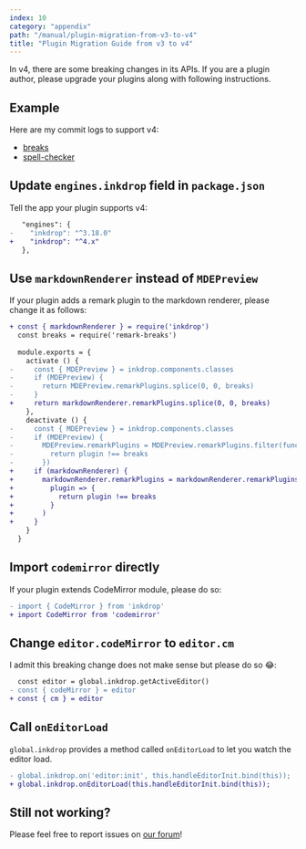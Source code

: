```yaml
---
index: 10
category: "appendix"
path: "/manual/plugin-migration-from-v3-to-v4"
title: "Plugin Migration Guide from v3 to v4"
---
```


In v4, there are some breaking changes in its APIs.
If you are a plugin author, please upgrade your plugins along with following instructions.

## Example

Here are my commit logs to support v4:

* [breaks](https://github.com/inkdropapp/inkdrop-breaks/commit/65d2e895485356f06b2e5e8f892ab0cd46496c5f)
* [spell-checker](https://github.com/inkdropapp/inkdrop-spell-checker/commit/60bba2e4958be4fdfdd5ea3881759d9c29b0b2e1)

## Update `engines.inkdrop` field in `package.json`

Tell the app your plugin supports v4:

```diff
   "engines": {
-    "inkdrop": "^3.18.0"
+    "inkdrop": "^4.x"
   },
```

## Use `markdownRenderer` instead of `MDEPreview`

If your plugin adds a remark plugin to the markdown renderer, please change it as follows:

```diff
+ const { markdownRenderer } = require('inkdrop')
  const breaks = require('remark-breaks')
  
  module.exports = {
    activate () {
-     const { MDEPreview } = inkdrop.components.classes
-     if (MDEPreview) {
-       return MDEPreview.remarkPlugins.splice(0, 0, breaks)
-     }
+     return markdownRenderer.remarkPlugins.splice(0, 0, breaks)
    },
    deactivate () {
-     const { MDEPreview } = inkdrop.components.classes
-     if (MDEPreview) {
-       MDEPreview.remarkPlugins = MDEPreview.remarkPlugins.filter(function (plugin) {
-         return plugin !== breaks
-       })
+     if (markdownRenderer) {
+       markdownRenderer.remarkPlugins = markdownRenderer.remarkPlugins.filter(
+         plugin => {
+           return plugin !== breaks
+         }
+       )
+     }
    }
  }
```

## Import `codemirror` directly

If your plugin extends CodeMirror module, please do so:

```diff
- import { CodeMirror } from 'inkdrop'
+ import CodeMirror from 'codemirror'
```

## Change `editor.codeMirror` to `editor.cm`

I admit this breaking change does not make sense but please do so 😂:

```diff
  const editor = global.inkdrop.getActiveEditor()
- const { codeMirror } = editor
+ const { cm } = editor
```

## Call `onEditorLoad`

`global.inkdrop` provides a method called `onEditorLoad` to let you watch the editor load.

```diff
- global.inkdrop.on('editor:init', this.handleEditorInit.bind(this));
+ global.inkdrop.onEditorLoad(this.handleEditorInit.bind(this));
```

## Still not working?

Please feel free to report issues on [our forum](https://forum.inkdrop.app/)!
